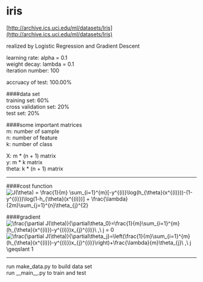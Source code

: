 iris
====
[http://archive.ics.uci.edu/ml/datasets/Iris](http://archive.ics.uci.edu/ml/datasets/Iris)

realized by Logistic Regression and Gradient Descent  

learning rate: alpha = 0.1  
weight decay: lambda = 0.1  
iteration number: 100  

accruacy of test: 100.00%  

####data set  
training set: 60%  
cross validation set: 20%  
test set: 20%  

####some important matrices  
m: number of sample  
n: number of feature  
k: number of class  

X: m * (n + 1) matrix  
y: m * k matrix  
theta: k * (n + 1) matrix  

----

####cost function  
<img src='http://latex.numberempire.com/render?J%28%5Ctheta%29%20%3D%20%5Cfrac%7B1%7D%7Bm%7D%20%5Csum_%7Bi%3D1%7D%5E%7Bm%7D%5B-y%5E%7B%28i%29%7D%5Clog%28h_%7B%5Ctheta%7D%28x%5E%7B%28i%29%7D%29%29-%281-y%5E%7B%28i%29%7D%29%5Clog%281-h_%7B%5Ctheta%7D%28x%5E%7B%28i%29%7D%29%5D%20%2B%20%5Cfrac%7B%5Clambda%7D%7B2m%7D%5Csum_%7Bj%3D1%7D%5E%7Bn%7D%5Ctheta_%7Bj%7D%5E%7B2%7D&sig=7cd9b36c62c2892849b9fdd75a4bab6b'
alt='J(\theta) = \frac{1}{m} \sum_{i=1}^{m}[-y^{(i)}\log(h_{\theta}(x^{(i)}))-(1-y^{(i)})\log(1-h_{\theta}(x^{(i)})] + \frac{\lambda}{2m}\sum_{j=1}^{n}\theta_{j}^{2}' />

####gradient  
<img src='http://latex.numberempire.com/render?%5Cfrac%7B%5Cpartial%20J%28%5Ctheta%29%7D%7B%5Cpartial%5Ctheta_0%7D%3D%5Cfrac%7B1%7D%7Bm%7D%5Csum_%7Bi%3D1%7D%5E%7Bm%7D%28h_%7B%5Ctheta%7D%28x%5E%7B%28i%29%7D%29-y%5E%7B%28i%29%7D%29x_%7Bj%7D%5E%7B%28i%29%7D%5C%20%2C%5C%20j%20%3D%200&sig=3823a59fc45d80c61b51f058b3697619'
alt='\frac{\partial J(\theta)}{\partial\theta_0}=\frac{1}{m}\sum_{i=1}^{m}(h_{\theta}(x^{(i)})-y^{(i)})x_{j}^{(i)}\ ,\ j = 0' />  
<img src='http://latex.numberempire.com/render?%5Cfrac%7B%5Cpartial%20J%28%5Ctheta%29%7D%7B%5Cpartial%5Ctheta_j%7D%3D%5Cleft%28%5Cfrac%7B1%7D%7Bm%7D%5Csum_%7Bi%3D1%7D%5E%7Bm%7D%28h_%7B%5Ctheta%7D%28x%5E%7B%28i%29%7D%29-y%5E%7B%28i%29%7D%29x_%7Bj%7D%5E%7B%28i%29%7D%5Cright%29%2B%5Cfrac%7B%5Clambda%7D%7Bm%7D%5Ctheta_%7Bj%7D%5C%20%2C%5C%20j%20%5Cgeqslant%201&sig=5af78f21388ba83d755728199ab86f9b'
alt='\frac{\partial J(\theta)}{\partial\theta_j}=\left(\frac{1}{m}\sum_{i=1}^{m}(h_{\theta}(x^{(i)})-y^{(i)})x_{j}^{(i)}\right)+\frac{\lambda}{m}\theta_{j}\ ,\ j \geqslant 1' />


----

run make\_data.py to build data set  
run \_\_main\_\_.py to train and test
